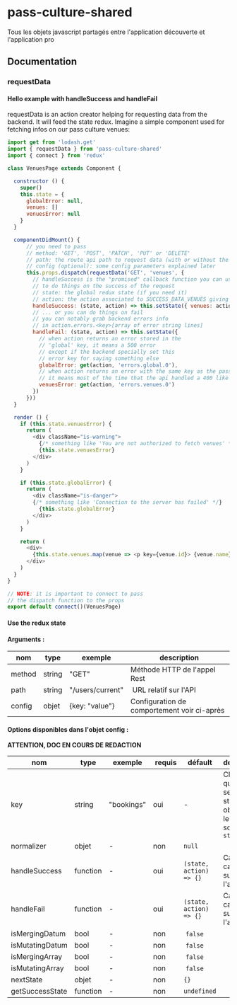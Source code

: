 # pass-culture-shared
Tous les objets javascript partagés entre l'application découverte et l'application pro


## Documentation

### requestData

#### Hello example with handleSuccess and handleFail

requestData is an action creator helping for requesting data from the backend.
It will feed the state redux.
Imagine a simple component used for fetching infos on our pass culture venues:

```javascript
import get from 'lodash.get'
import { requestData } from 'pass-culture-shared'
import { connect } from 'redux'

class VenuesPage extends Component {

  constructor () {
    super()
    this.state = {
      globalError: null,
      venues: []
      venuesError: null
    }
  }

  componentDidMount() {
      // you need to pass
      // method: 'GET', 'POST', 'PATCH', 'PUT' or 'DELETE'
      // path: the route api path to request data (with or without the first trailing slash)
      // config (optional): some config parameters explained later
      this.props.dispatch(requestData('GET', 'venues', {
        // handleSuccess is the "promised" callback function you can use
        // to do things on the success of the request
        // state: the global redux state (if you need it)
        // action: the action associated to SUCCESS_DATA_VENUES giving the data
        handleSuccess: (state, action) => this.setState({ venues: action.data })
        // ... or you can do things on fail
        // you can notably grab backend errors info
        // in action.errors.<key>[array of error string lines]
        handleFail: (state, action) => this.setState({
          // when action returns an error stored in the
          // 'global' key, it means a 500 error
          // except if the backend specially set this
          // error key for saying something else
          globalError: get(action, 'errors.global.0'),
          // when action returns an error with the same key as the pass
          // it means most of the time that the api handled a 400 like error
          venuesError: get(action, 'errors.venues.0')
        })
      }))
  }

  render () {
    if (this.state.venuesError) {
      return (
        <div className="is-warning">
          {/* something like 'You are not authorized to fetch venues' */}
          {this.state.venuesError}
        </div>
      )
    }

    if (this.state.globalError) {
      return (
        <div className="is-danger">
        {/* something like 'Connection to the server has failed' */}
          {this.state.globalError}
        </div>
      )
    }

    return (
      <div>
        {this.state.venues.map(venue => <p key={venue.id}> {venue.name} </p>)}
      </div>
    )
  }
}

// NOTE: it is important to connect to pass
// the dispatch function to the props
export default connect()(VenuesPage)
```

#### Use the redux state




















#### Arguments :

| nom | type | exemple | description |
| -- | -- | -- | -- |
| method | string | "GET" | Méthode HTTP de l'appel Rest |
| path | string | "/users/current" | URL relatif sur l'API |
| config | objet | {key: "value"} | Configuration de comportement voir ci-après |


#### Options disponibles dans l'objet config :


 **ATTENTION, DOC EN COURS DE REDACTION**


| nom | type | exemple | requis | défault | description |
| -- | -- | -- | -- | -- | -- |
| key | string | "bookings" | oui | - | Clé sous la quelle seront stockés les objets dans le store, sous `state.data` |
| normalizer | objet | - | non | `null` | |
| handleSuccess | function | - | oui | `(state, action) => {}` | Callback en cas de succès de l'appel Rest |
| handleFail | function | - |  oui | `(state, action) => {}` | Callback en cas de succès de l'appel Rest |
| isMergingDatum | bool | - | non | `false` | |
| isMutatingDatum | bool | - | non | `false` | |
| isMergingArray | bool | - | non | `false` | |
| isMutatingArray | bool | - | non | `false` | |
| nextState | objet | - | non | `{}` | |
| getSuccessState | function | - | non | `undefined` | |
